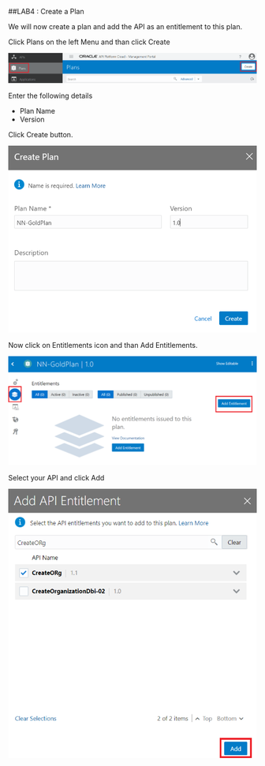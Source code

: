 ##LAB4 : Create a Plan

We will now create a plan and add the API as an entitlement to this plan.

Click Plans on the left Menu and than click Create

![API Platform](/images/50.png)

Enter the following details
- Plan Name
- Version

Click Create button.

![API Platform](/images/51.png)

Now click on Entitlements icon and than Add Entitlements.

![API Platform](/images/52.png)

Select your API and click Add

![API Platform](/images/53.png)
